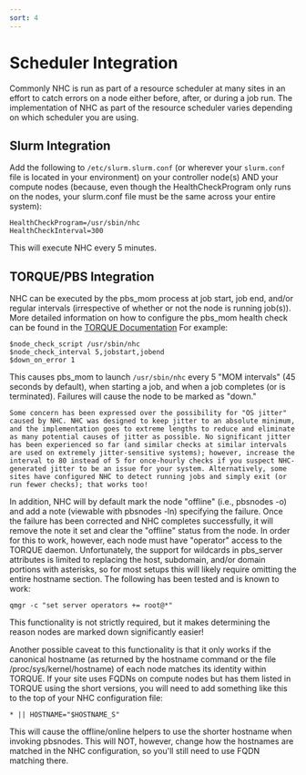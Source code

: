 ```yaml
---
sort: 4
---
```


# Scheduler Integration

Commonly NHC is run as part of a resource scheduler at many sites in an effort to catch errors on a node either before, after, or during a job run. The implementation of NHC as part of the resource scheduler varies depending on which scheduler you are using.

## Slurm Integration

Add the following to `/etc/slurm.slurm.conf` (or wherever your `slurm.conf` file is located in your environment) on your controller node(s) AND your compute nodes (because, even though the HealthCheckProgram only runs on the nodes, your slurm.conf file must be the same across your entire system):

```
HealthCheckProgram=/usr/sbin/nhc
HealthCheckInterval=300
```

This will execute NHC every 5 minutes.

## TORQUE/PBS Integration

NHC can be executed by the pbs_mom process at job start, job end, and/or regular intervals (irrespective of whether or not the node is running job(s)). More detailed information on how to configure the pbs_mom health check can be found in the [TORQUE Documentation](http://docs.adaptivecomputing.com/torque/6-1-2/adminGuide/torque.htm#topics/torque/12-troubleshooting/computeNodeHealthCheck.htm) For example:

```
$node_check_script /usr/sbin/nhc
$node_check_interval 5,jobstart,jobend
$down_on_error 1
```

This causes pbs_mom to launch `/usr/sbin/nhc` every 5 "MOM intervals" (45 seconds by default), when starting a job, and when a job completes (or is terminated). Failures will cause the node to be marked as "down."

```note
Some concern has been expressed over the possibility for "OS jitter" caused by NHC. NHC was designed to keep jitter to an absolute minimum, and the implementation goes to extreme lengths to reduce and eliminate as many potential causes of jitter as possible. No significant jitter has been experienced so far (and similar checks at similar intervals are used on extremely jitter-sensitive systems); however, increase the interval to 80 instead of 5 for once-hourly checks if you suspect NHC-generated jitter to be an issue for your system. Alternatively, some sites have configured NHC to detect running jobs and simply exit (or run fewer checks); that works too!
```

In addition, NHC will by default mark the node "offline" (i.e., pbsnodes -o) and add a note (viewable with pbsnodes -ln) specifying the failure. Once the failure has been corrected and NHC completes successfully, it will remove the note it set and clear the "offline" status from the node. In order for this to work, however, each node must have "operator" access to the TORQUE daemon. Unfortunately, the support for wildcards in pbs_server attributes is limited to replacing the host, subdomain, and/or domain portions with asterisks, so for most setups this will likely require omitting the entire hostname section. The following has been tested and is known to work:

```
qmgr -c "set server operators += root@*"
```

This functionality is not strictly required, but it makes determining the reason nodes are marked down significantly easier!

Another possible caveat to this functionality is that it only works if the canonical hostname (as returned by the hostname command or the file /proc/sys/kernel/hostname) of each node matches its identity within TORQUE. If your site uses FQDNs on compute nodes but has them listed in TORQUE using the short versions, you will need to add something like this to the top of your NHC configuration file:

```
* || HOSTNAME="$HOSTNAME_S"
```

This will cause the offline/online helpers to use the shorter hostname when invoking pbsnodes. This will NOT, however, change how the hostnames are matched in the NHC configuration, so you'll still need to use FQDN matching there.
